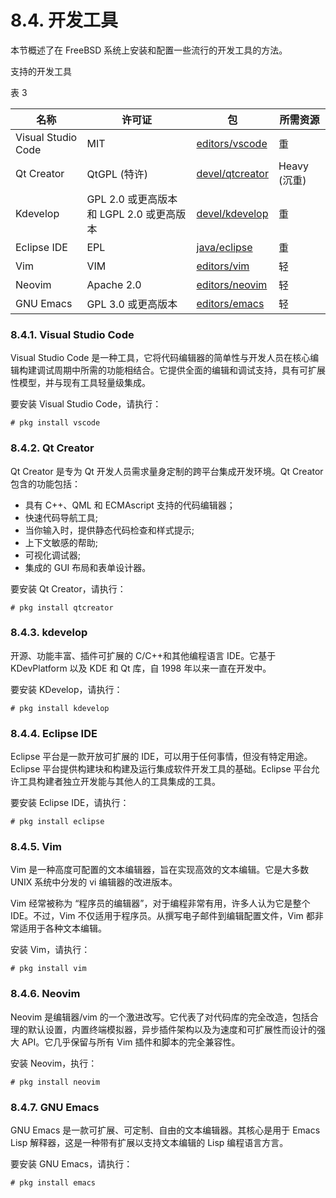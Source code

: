 # 8.4. 开发工具

本节概述了在 FreeBSD 系统上安装和配置一些流行的开发工具的方法。

支持的开发工具

表 3

| 名称               | 许可证                                   | 包 | 所需资源     |
| -------------------- | ------------------------------------------ | ---- | -------------- |
| Visual Studio Code | MIT                                      | [editors/vscode](https://cgit.freebsd.org/ports/tree/editors/vscode/)   | 重           |
| Qt Creator         | QtGPL (特许)                             | [devel/qtcreator](https://cgit.freebsd.org/ports/tree/devel/qtcreator/)   | Heavy (沉重) |
| Kdevelop           | GPL 2.0 或更高版本和 LGPL 2.0 或更高版本 | [devel/kdevelop](https://cgit.freebsd.org/ports/tree/devel/kdevelop/)   | 重           |
| Eclipse IDE        | EPL                                      | [java/eclipse](https://cgit.freebsd.org/ports/tree/java/eclipse/)   | 重           |
| Vim               | VIM                                      | [editors/vim](https://cgit.freebsd.org/ports/tree/editors/vim/)   | 轻          |
| Neovim             | Apache 2.0                               | [editors/neovim](https://cgit.freebsd.org/ports/tree/editors/neovim/)   | 轻           |
| GNU Emacs          | GPL 3.0 或更高版本                       | [editors/emacs](https://cgit.freebsd.org/ports/tree/editors/emacs/)   | 轻         |

### 8.4.1. Visual Studio Code

Visual Studio Code 是一种工具，它将代码编辑器的简单性与开发人员在核心编辑构建调试周期中所需的功能相结合。它提供全面的编辑和调试支持，具有可扩展性模型，并与现有工具轻量级集成。

要安装 Visual Studio Code，请执行：

```
# pkg install vscode
```

### 8.4.2. Qt Creator

Qt Creator 是专为 Qt 开发人员需求量身定制的跨平台集成开发环境。Qt Creator 包含的功能包括：

* 具有 C++、QML 和 ECMAscript 支持的代码编辑器；
* 快速代码导航工具;
* 当你输入时，提供静态代码检查和样式提示;
* 上下文敏感的帮助;
* 可视化调试器;
* 集成的 GUI 布局和表单设计器。

要安装 Qt Creator，请执行：

```
# pkg install qtcreator
```

### 8.4.3. kdevelop

开源、功能丰富、插件可扩展的 C/C++和其他编程语言 IDE。它基于 KDevPlatform 以及 KDE 和 Qt 库，自 1998 年以来一直在开发中。

要安装 KDevelop，请执行：

```
# pkg install kdevelop
```

### 8.4.4. Eclipse IDE

Eclipse 平台是一款开放可扩展的 IDE，可以用于任何事情，但没有特定用途。Eclipse 平台提供构建块和构建及运行集成软件开发工具的基础。Eclipse 平台允许工具构建者独立开发能与其他人的工具集成的工具。

要安装 Eclipse IDE，请执行：

```
# pkg install eclipse
```

### 8.4.5. Vim

Vim 是一种高度可配置的文本编辑器，旨在实现高效的文本编辑。它是大多数 UNIX 系统中分发的 vi 编辑器的改进版本。

Vim 经常被称为 “程序员的编辑器”，对于编程非常有用，许多人认为它是整个 IDE。不过，Vim 不仅适用于程序员。从撰写电子邮件到编辑配置文件，Vim 都非常适用于各种文本编辑。

安装 Vim，请执行：

```
# pkg install vim
```

### 8.4.6. Neovim

Neovim 是编辑器/vim 的一个激进改写。它代表了对代码库的完全改造，包括合理的默认设置，内置终端模拟器，异步插件架构以及为速度和可扩展性而设计的强大 API。它几乎保留与所有 Vim 插件和脚本的完全兼容性。

安装 Neovim，执行：

```
# pkg install neovim
```

### 8.4.7. GNU Emacs

GNU Emacs 是一款可扩展、可定制、自由的文本编辑器。其核心是用于 Emacs Lisp 解释器，这是一种带有扩展以支持文本编辑的 Lisp 编程语言方言。

要安装 GNU Emacs，请执行：

```
# pkg install emacs
```
